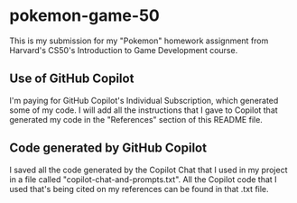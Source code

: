 # pokemon-game-50
This is my submission for my "Pokemon" homework assignment from Harvard's CS50's Introduction to Game Development course.


## Use of GitHub Copilot
I'm paying for GitHub Copilot's Individual Subscription, which generated some of my code. I will add all the instructions that I gave to Copilot that generated my code in the "References" section of this README file.

## Code generated by GitHub Copilot
I saved all the code generated by the Copilot Chat that I used in my project in a file called "copilot-chat-and-prompts.txt". All the Copilot code that I used that's being cited on my references can be found in that .txt file. 